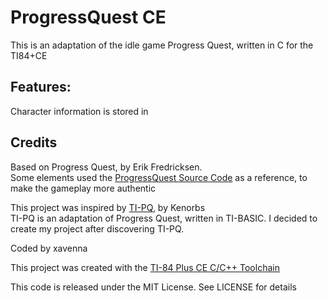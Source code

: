 # ProgressQuest CE
This is an adaptation of the idle game Progress Quest, written in C for the TI84+CE

## Features:
Character information is stored in 


## Credits
Based on Progress Quest, by Erik Fredricksen.  
Some elements used the [ProgressQuest Source Code](https://bitbucket.org/grumdrig/pq/src) as a reference, to make the gameplay more authentic

This project was inspired by [TI-PQ](https://github.com/TheMostOGName/TI-PQ), by Kenorbs\
TI-PQ is an adaptation of Progress Quest, written in TI-BASIC. I decided to create my project after discovering TI-PQ.

Coded by xavenna

This project was created with the [TI-84 Plus CE C/C++ Toolchain](https://github.com/CE-Programming/toolchain)

This code is released under the MIT License. See LICENSE for details
